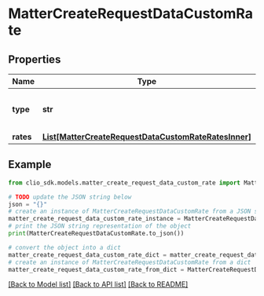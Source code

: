 # MatterCreateRequestDataCustomRate


## Properties

Name | Type | Description | Notes
------------ | ------------- | ------------- | -------------
**type** | **str** | The type of custom rate for the Matter. | 
**rates** | [**List[MatterCreateRequestDataCustomRateRatesInner]**](MatterCreateRequestDataCustomRateRatesInner.md) |  | [optional] 

## Example

```python
from clio_sdk.models.matter_create_request_data_custom_rate import MatterCreateRequestDataCustomRate

# TODO update the JSON string below
json = "{}"
# create an instance of MatterCreateRequestDataCustomRate from a JSON string
matter_create_request_data_custom_rate_instance = MatterCreateRequestDataCustomRate.from_json(json)
# print the JSON string representation of the object
print(MatterCreateRequestDataCustomRate.to_json())

# convert the object into a dict
matter_create_request_data_custom_rate_dict = matter_create_request_data_custom_rate_instance.to_dict()
# create an instance of MatterCreateRequestDataCustomRate from a dict
matter_create_request_data_custom_rate_from_dict = MatterCreateRequestDataCustomRate.from_dict(matter_create_request_data_custom_rate_dict)
```
[[Back to Model list]](../README.md#documentation-for-models) [[Back to API list]](../README.md#documentation-for-api-endpoints) [[Back to README]](../README.md)


